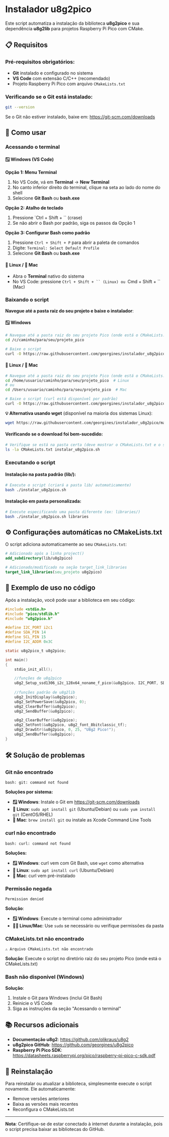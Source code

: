 # Instalador u8g2pico

Este script automatiza a instalação da biblioteca **u8g2pico** e sua dependência **u8g2lib** para projetos Raspberry Pi Pico com CMake.

## 📋 Requisitos

### Pré-requisitos obrigatórios:
- **Git** instalado e configurado no sistema
- **VS Code** com extensão C/C++ (recomendado)
- Projeto Raspberry Pi Pico com arquivo `CMakeLists.txt`

### Verificando se o Git está instalado:
```bash
git --version
```

Se o Git não estiver instalado, baixe em: https://git-scm.com/downloads

## 🚀 Como usar

### Acessando o terminal

#### 🪟 Windows (VS Code)

**Opção 1: Menu Terminal**
1. No VS Code, vá em **Terminal** → **New Terminal**
2. No canto inferior direito do terminal, clique na seta ao lado do nome do shell
3. Selecione **Git Bash** ou **bash.exe**

**Opção 2: Atalho de teclado**
1. Pressione `Ctrl + Shift + `` (crase)
2. Se não abrir o Bash por padrão, siga os passos da Opção 1

**Opção 3: Configurar Bash como padrão**
1. Pressione `Ctrl + Shift + P` para abrir a paleta de comandos
2. Digite: `Terminal: Select Default Profile`
3. Selecione **Git Bash** ou **bash.exe**

#### 🐧 Linux / 🍎 Mac
- Abra o **Terminal** nativo do sistema
- No VS Code: pressione `Ctrl + Shift + `` (Linux) ou `Cmd + Shift + `` (Mac)

### Baixando o script

**Navegue até a pasta raiz do seu projeto e baixe o instalador**:

#### 🪟 Windows
```bash
# Navegue até a pasta raiz do seu projeto Pico (onde está o CMakeLists.txt)
cd /c/caminho/para/seu/projeto_pico

# Baixe o script
curl -O https://raw.githubusercontent.com/georgines/instalador_u8g2pico/main/instalar_u8g2pico.sh
```

#### 🐧 Linux / 🍎 Mac
```bash
# Navegue até a pasta raiz do seu projeto Pico (onde está o CMakeLists.txt)
cd /home/usuario/caminho/para/seu/projeto_pico  # Linux
# ou
cd /Users/usuario/caminho/para/seu/projeto_pico  # Mac

# Baixe o script (curl está disponível por padrão)
curl -O https://raw.githubusercontent.com/georgines/instalador_u8g2pico/main/instalar_u8g2pico.sh
```

**💡 Alternativa usando wget** (disponível na maioria dos sistemas Linux):
```bash
wget https://raw.githubusercontent.com/georgines/instalador_u8g2pico/main/instalar_u8g2pico.sh
```

#### Verificando se o download foi bem-sucedido:
```bash
# Verifique se está na pasta certa (deve mostrar o CMakeLists.txt e o script)
ls -la CMakeLists.txt instalar_u8g2pico.sh
```

### Executando o script

#### Instalação na pasta padrão (lib/):
```bash
# Execute o script (criará a pasta lib/ automaticamente)
bash ./instalar_u8g2pico.sh
```

#### Instalação em pasta personalizada:
```bash
# Execute especificando uma pasta diferente (ex: libraries/)
bash ./instalar_u8g2pico.sh libraries
```


## ⚙️ Configurações automáticas no CMakeLists.txt

O script adiciona automaticamente ao seu `CMakeLists.txt`:

```cmake
# Adicionado após a linha project()
add_subdirectory(lib/u8g2pico)

# Adicionado/modificado na seção target_link_libraries
target_link_libraries(seu_projeto u8g2pico)
```

## 🔧 Exemplo de uso no código

Após a instalação, você pode usar a biblioteca em seu código:

```c
#include <stdio.h>
#include "pico/stdlib.h"
#include "u8g2pico.h"

#define I2C_PORT i2c1
#define SDA_PIN 14
#define SCL_PIN 15
#define I2C_ADDR 0x3C

static u8g2pico_t u8g2pico;

int main()
{
    stdio_init_all();

    //funções de u8g2pico
    u8g2_Setup_ssd1306_i2c_128x64_noname_f_pico(&u8g2pico, I2C_PORT, SDA_PIN, SCL_PIN, U8G2_R0, I2C_ADDR);
    
    //funções padrão de u8g2lib
    u8g2_InitDisplay(&u8g2pico);
    u8g2_SetPowerSave(&u8g2pico, 0);
    u8g2_ClearBuffer(&u8g2pico);
    u8g2_SendBuffer(&u8g2pico);

    u8g2_ClearBuffer(&u8g2pico);
    u8g2_SetFont(&u8g2pico, u8g2_font_8bitclassic_tf);
    u8g2_DrawStr(&u8g2pico, 0, 25, "U8g2 Pico!");
    u8g2_SendBuffer(&u8g2pico);
}

```

## 🛠️ Solução de problemas

### Git não encontrado
```
bash: git: command not found
```
**Soluções por sistema:**
- **🪟 Windows**: Instale o Git em https://git-scm.com/downloads
- **🐧 Linux**: `sudo apt install git` (Ubuntu/Debian) ou `sudo yum install git` (CentOS/RHEL)
- **🍎 Mac**: `brew install git` ou instale as Xcode Command Line Tools

### curl não encontrado
```
bash: curl: command not found
```
**Soluções:**
- **🪟 Windows**: curl vem com Git Bash, use `wget` como alternativa
- **🐧 Linux**: `sudo apt install curl` (Ubuntu/Debian)
- **🍎 Mac**: curl vem pré-instalado

### Permissão negada
```
Permission denied
```
**Solução**: 
- **🪟 Windows**: Execute o terminal como administrador
- **🐧🍎 Linux/Mac**: Use `sudo` se necessário ou verifique permissões da pasta

### CMakeLists.txt não encontrado
```
⚠️ Arquivo CMakeLists.txt não encontrado
```
**Solução**: Execute o script no diretório raiz do seu projeto Pico (onde está o CMakeLists.txt)

### Bash não disponível (Windows)
**Solução**: 
1. Instale o Git para Windows (inclui Git Bash)
2. Reinicie o VS Code
3. Siga as instruções da seção "Acessando o terminal"

## 📚 Recursos adicionais

- **Documentação u8g2**: https://github.com/olikraus/u8g2
- **u8g2pico GitHub**: https://github.com/georgines/u8g2pico
- **Raspberry Pi Pico SDK**: https://datasheets.raspberrypi.org/pico/raspberry-pi-pico-c-sdk.pdf

## 🔄 Reinstalação

Para reinstalar ou atualizar a biblioteca, simplesmente execute o script novamente. Ele automaticamente:
- Remove versões anteriores
- Baixa as versões mais recentes
- Reconfigura o CMakeLists.txt

---

**Nota**: Certifique-se de estar conectado à internet durante a instalação, pois o script precisa baixar as bibliotecas do GitHub.
